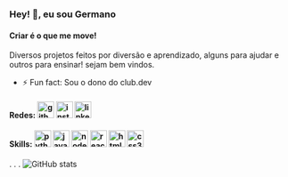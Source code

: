 ### Hey! 👋, eu sou Germano
#### Criar é o que me move!
Diversos projetos feitos por diversão e aprendizado, alguns para ajudar e outros para ensinar! sejam bem vindos.

- ⚡ Fun fact: Sou o dono do club.dev 

#### Redes: [<img src='https://cdn.jsdelivr.net/npm/simple-icons@3.0.1/icons/github.svg' alt='github' height='30'>](https://github.com/gurgelgermano) [<img src='https://cdn.jsdelivr.net/npm/simple-icons@3.0.1/icons/instagram.svg' alt='instagram' height='30'>](https://www.instagram.com/germano.gurgel/) [<img src='https://cdn.jsdelivr.net/npm/simple-icons@3.0.1/icons/linkedin.svg' alt='linkedin' height='30'>](https://www.linkedin.com/in/germanogurgel/) 

#### Skills: [<img src='https://cdn.icon-icons.com/icons2/1508/PNG/512/python_104451.png' alt='python' height='30'>](#)  [<img src='https://cdn.icon-icons.com/icons2/2108/PNG/512/javascript_icon_130900.png' alt='javascript' height='30'>](#) [<img src='https://cdn.icon-icons.com/icons2/2107/PNG/512/file_type_node_icon_130301.png' alt='node-dot-js' height='30'>](#) [<img src='https://cdn.icon-icons.com/icons2/2415/PNG/512/react_original_logo_icon_146374.png' alt='react' height='30'>](#)  [<img src='https://cdn.icon-icons.com/icons2/2107/PNG/512/file_type_html_icon_130541.png' alt='html5' height='30'>](#)  [<img src='https://cdn.icon-icons.com/icons2/2107/PNG/512/file_type_css_icon_130661.png' alt='css3' height='30'>](#)
.
.
.
![GitHub stats](https://github-readme-stats.vercel.app/api?username=gurgelgermano&show_icons=true&count_private=true)  
